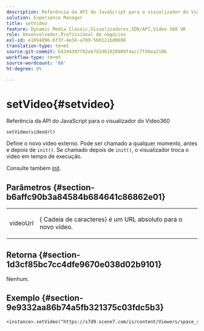 ```yaml
---
description: Referência da API do JavaScript para o visualizador do Video360
solution: Experience Manager
title: setVideo
feature: Dynamic Media Classic,Visualizadores,SDK/API,Vídeo 360 VR
role: Desenvolvedor,Profissional de negócios
exl-id: e1894d96-6f37-4e34-a709-5b0121bd0696
translation-type: tm+mt
source-git-commit: b4344397f82eb7d2d61020909f4acc7fddea210b
workflow-type: tm+mt
source-wordcount: '66'
ht-degree: 0%

---
```


# setVideo{#setvideo}

Referência da API do JavaScript para o visualizador do Video360

`setVideo(videoUrl)`

Define o novo vídeo externo. Pode ser chamado a qualquer momento, antes e depois de `init()`. Se chamado depois de `init()`, o visualizador troca o vídeo em tempo de execução.

Consulte também [init](../../../c-html5-s7-aem-asset-viewers/c-html5-video-reference/c-html5-video-viewer-20-javascriptapiref/r-html5-video-viewer-20-javascriptapiref-init.md#reference-3b570ba8b35045d6b30fb178c21a66c6).

## Parâmetros {#section-b6affc90b3a84584b684641c86862e01}

<table id="table_896DFF34A68A403DB93A6D597461A573"> 
 <tbody> 
  <tr> 
   <td colname="col1"> <p> <span class="codeph"> videoUrl  </span> </p> </td> 
   <td colname="col2"> <p>{<span class="codeph"> Cadeia de caracteres</span>} é um URL absoluto para o novo vídeo. </p> </td> 
  </tr> 
 </tbody> 
</table>

## Retorna {#section-1d3cf85bc7cc4dfe9670e038d02b9101}

Nenhum.

## Exemplo {#section-9e9332aa86b74a5fb321375c03fdc5b3}

```
<instance>.setVideo("https://s7d9.scene7.com/is/content/Viewers/space_station_360")
```
